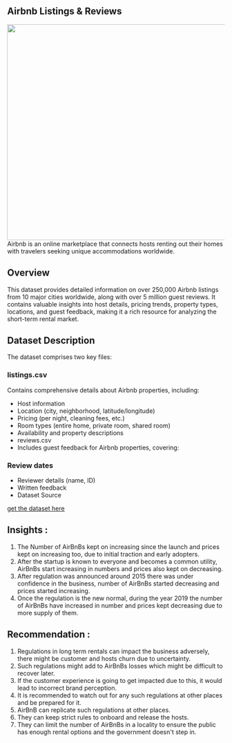 ## Airbnb Listings & Reviews

<img src="https://images.surfacemag.com/app/uploads/2022/10/20115518/airbnb-logo.jpeg" width="1000" height="500">
Airbnb is an online marketplace that connects hosts renting out their homes with travelers seeking unique accommodations worldwide.

## Overview
This dataset provides detailed information on over 250,000 Airbnb listings from 10 major cities worldwide, along with over 5 million guest reviews. It contains valuable insights into host details, pricing trends, property types, locations, and guest feedback, making it a rich resource for analyzing the short-term rental market.

## Dataset Description
The dataset comprises two key files:
### listings.csv
Contains comprehensive details about Airbnb properties, including:
- Host information
- Location (city, neighborhood, latitude/longitude)
- Pricing (per night, cleaning fees, etc.)
- Room types (entire home, private room, shared room)
- Availability and property descriptions
- reviews.csv
- Includes guest feedback for Airbnb properties, covering:

### Review dates
- Reviewer details (name, ID)
- Written feedback
- Dataset Source

[get the dataset here](https://www.kaggle.com/datasets/mysarahmadbhat/airbnb-listings-reviews)

## Insights :
1. The Number of AirBnBs kept on increasing since the launch and prices kept on increasing too, due to initial traction and early adopters.
2. After the startup is known to everyone and becomes a common utility, AirBnBs start increasing in numbers and prices also kept on decreasing.
3. After regulation was announced around 2015 there was under confidence in the business, number of AirBnBs started decreasing and prices started increasing.
4. Once the regulation is the new normal, during the year 2019 the number of AirBnBs have increased in number and prices kept decreasing due to more supply of them.

## Recommendation :
1. Regulations in long term rentals can impact the business adversely, there might be customer and hosts churn due to uncertainty.
2. Such regulations might add to AirBnBs losses which might be difficult to recover later.
3. If the customer experience is going to get impacted due to this, it would lead to incorrect brand perception.
4. It is recommended to watch out for any such regulations at other places and be prepared for it.
5. AirBnB can replicate such regulations at other places.
6. They can keep strict rules to onboard and release the hosts.
7. They can limit the number of AirBnBs in a locality to ensure the public has enough rental options and the government doesn't step in.
